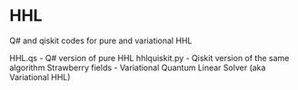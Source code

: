 # HHL
Q# and qiskit codes for pure and variational HHL

HHL.qs - Q# version of pure HHL
hhlquiskit.py - Qiskit version of the same algorithm
Strawberry fields - Variational Quantum Linear Solver (aka Variational HHL)
